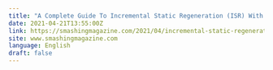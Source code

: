 ```yaml
---
title: "A Complete Guide To Incremental Static Regeneration (ISR) With Next.js"
date: 2021-04-21T13:55:00Z
link: https://smashingmagazine.com/2021/04/incremental-static-regeneration-nextjs/?utm_medium=RSS&utm_source=news.12bit.vn
site: www.smashingmagazine.com
language: English
draft: false
---
```

